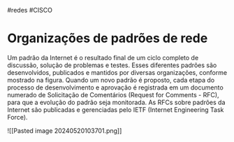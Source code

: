 #redes #CISCO
# Organizações de padrões de rede

Um padrão da Internet é o resultado final de um ciclo completo de discussão, solução de problemas e testes. Esses diferentes padrões são desenvolvidos, publicados e mantidos por diversas organizações, conforme mostrado na figura. Quando um novo padrão é proposto, cada etapa do processo de desenvolvimento e aprovação é registrada em um documento numerado de Solicitação de Comentários (Request for Comments - RFC), para que a evolução do padrão seja monitorada. As RFCs sobre padrões da Internet são publicadas e gerenciadas pelo IETF (Internet Engineering Task Force).

![[Pasted image 20240520103701.png]]










